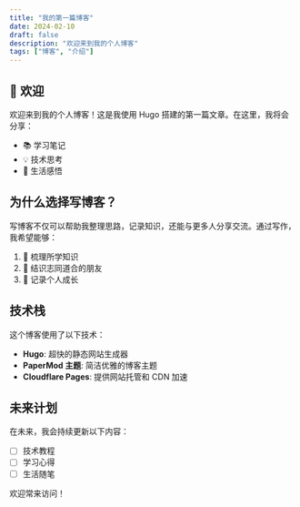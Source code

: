 ```yaml
---
title: "我的第一篇博客"
date: 2024-02-10
draft: false
description: "欢迎来到我的个人博客"
tags: ["博客", "介绍"]
---
```


## 👋 欢迎

欢迎来到我的个人博客！这是我使用 Hugo 搭建的第一篇文章。在这里，我将会分享：

- 📚 学习笔记
- 💡 技术思考
- 🌟 生活感悟

## 为什么选择写博客？

写博客不仅可以帮助我整理思路，记录知识，还能与更多人分享交流。通过写作，我希望能够：

1. 📝 梳理所学知识
2. 🤝 结识志同道合的朋友
3. 🌱 记录个人成长

## 技术栈

这个博客使用了以下技术：

- **Hugo**: 超快的静态网站生成器
- **PaperMod 主题**: 简洁优雅的博客主题
- **Cloudflare Pages**: 提供网站托管和 CDN 加速

## 未来计划

在未来，我会持续更新以下内容：

- [ ] 技术教程
- [ ] 学习心得
- [ ] 生活随笔

欢迎常来访问！
